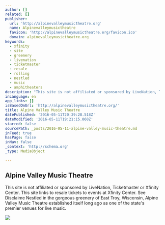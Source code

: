 ```yaml
---
author: []
related: []
publisher:
  url: 'http://alpinevalleymusictheatre.org'
  name: Alpinevalleymusictheatre
  favicon: 'http://alpinevalleymusictheatre.org/favicon.ico'
  domain: alpinevalleymusictheatre.org
keywords:
  - xfinity
  - site
  - greenery
  - livenation
  - ticketmaster
  - resale
  - rolling
  - nestled
  - music
  - amphitheaters
description: "This site is not affiliated or sponsored by LiveNation, Ticketmaster or Xfinity Center. This site links to resale tickets to events at Xfinity Center. See Disclaime Nestled in the gorgeous greenery of East Troy, Wisconsin, Alpine Valley Music Theatre established itself long ago as one of the state's premier venues for live music."
inLanguage: en
app_links: []
isBasedOnUrl: 'http://alpinevalleymusictheatre.org/'
title: Alpine Valley Music Theatre
datePublished: '2016-05-11T20:39:28.518Z'
dateModified: '2016-05-11T19:21:15.060Z'
starred: false
sourcePath: _posts/2016-05-11-alpine-valley-music-theatre.md
inFeed: true
hasPage: false
inNav: false
_context: 'http://schema.org'
_type: MediaObject

---
```

<article style=""><h1>Alpine Valley Music Theatre</h1><p>This site is not affiliated or sponsored by LiveNation, Ticketmaster or Xfinity Center. This site links to resale tickets to events at Xfinity Center. See Disclaime Nestled in the gorgeous greenery of East Troy, Wisconsin, Alpine Valley Music Theatre established itself long ago as one of the state's premier venues for live music.</p><img src="http://alpinevalleymusictheatre.org/wp-content/uploads/2016/02/dead-and-company3_thumb920x239.jpg" /></article>